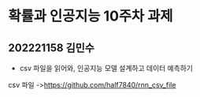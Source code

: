 # 확률과 인공지능 10주차 과제
## 202221158 김민수

- csv 파일을 읽어와, 인공지능 모델 설계하고 데이터 예측하기

csv 파일
->https://github.com/half7840/rnn_csv_file
